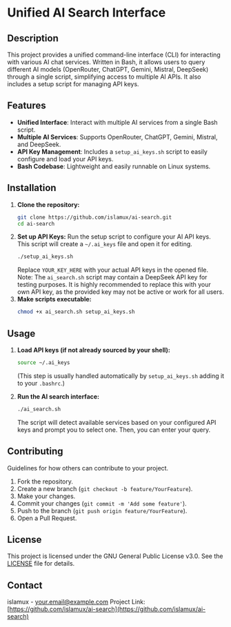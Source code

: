 # Unified AI Search Interface

## Description
This project provides a unified command-line interface (CLI) for interacting with various AI chat services. Written in Bash, it allows users to query different AI models (OpenRouter, ChatGPT, Gemini, Mistral, DeepSeek) through a single script, simplifying access to multiple AI APIs. It also includes a setup script for managing API keys.

## Features
- **Unified Interface**: Interact with multiple AI services from a single Bash script.
- **Multiple AI Services**: Supports OpenRouter, ChatGPT, Gemini, Mistral, and DeepSeek.
- **API Key Management**: Includes a `setup_ai_keys.sh` script to easily configure and load your API keys.
- **Bash Codebase**: Lightweight and easily runnable on Linux systems.

## Installation
1. **Clone the repository:**
   ```bash
   git clone https://github.com/islamux/ai-search.git
   cd ai-search
   ```
2. **Set up API Keys:**
   Run the setup script to configure your AI API keys. This script will create a `~/.ai_keys` file and open it for editing.
   ```bash
   ./setup_ai_keys.sh
   ```
   Replace `YOUR_KEY_HERE` with your actual API keys in the opened file.
   Note: The `ai_search.sh` script may contain a DeepSeek API key for testing purposes. It is highly recommended to replace this with your own API key, as the provided key may not be active or work for all users.
3. **Make scripts executable:**
   ```bash
   chmod +x ai_search.sh setup_ai_keys.sh
   ```

## Usage
1. **Load API keys (if not already sourced by your shell):**
   ```bash
   source ~/.ai_keys
   ```
   (This step is usually handled automatically by `setup_ai_keys.sh` adding it to your `.bashrc`.)

2. **Run the AI search interface:**
   ```bash
   ./ai_search.sh
   ```
   The script will detect available services based on your configured API keys and prompt you to select one. Then, you can enter your query.

## Contributing
Guidelines for how others can contribute to your project.

1. Fork the repository.
2. Create a new branch (`git checkout -b feature/YourFeature`).
3. Make your changes.
4. Commit your changes (`git commit -m 'Add some feature'`).
5. Push to the branch (`git push origin feature/YourFeature`).
6. Open a Pull Request.

## License
This project is licensed under the GNU General Public License v3.0. See the [LICENSE](LICENSE) file for details.

## Contact
islamux - your.email@example.com
Project Link: [https://github.com/islamux/ai-search](https://github.com/islamux/ai-search)
